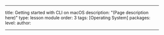 ---

title: Getting started with CLI on macOS
description: "(Page description here)"
type: lesson module
order: 3
tags: [Operating System]
packages: 
level: 
author: 

---